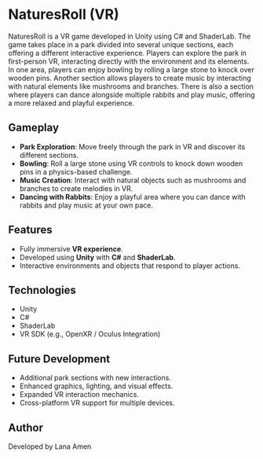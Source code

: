 # NaturesRoll (VR)

NaturesRoll is a VR game developed in Unity using C# and ShaderLab. The game takes place in a park divided into several unique sections, each offering a different interactive experience. Players can explore the park in first-person VR, interacting directly with the environment and its elements.
In one area, players can enjoy bowling by rolling a large stone to knock over wooden pins. Another section allows players to create music by interacting with natural elements like mushrooms and branches. There is also a section where players can dance alongside multiple rabbits and play music, offering a more relaxed and playful experience.

## Gameplay

- **Park Exploration**: Move freely through the park in VR and discover its different sections.  
- **Bowling**: Roll a large stone using VR controls to knock down wooden pins in a physics-based challenge.  
- **Music Creation**: Interact with natural objects such as mushrooms and branches to create melodies in VR.  
- **Dancing with Rabbits**: Enjoy a playful area where you can dance with rabbits and play music at your own pace.

## Features
- Fully immersive **VR experience**.  
- Developed using **Unity** with **C#** and **ShaderLab**.  
- Interactive environments and objects that respond to player actions.  

## Technologies
- Unity  
- C#  
- ShaderLab  
- VR SDK (e.g., OpenXR / Oculus Integration)

## Future Development
- Additional park sections with new interactions.  
- Enhanced graphics, lighting, and visual effects.  
- Expanded VR interaction mechanics.
- Cross-platform VR support for multiple devices.  

## Author
Developed by Lana Amen

